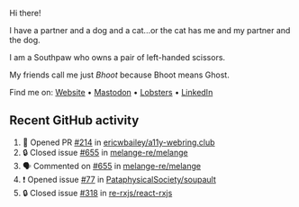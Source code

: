 Hi there!

I have a partner and a dog and a cat...or the cat has me and my partner and the dog.

I am a Southpaw who owns a pair of left-handed scissors.

My friends call me just *Bhoot* because Bhoot means Ghost.

Find me on: [Website](https://bhoot.dev) • [Mastodon](https://functional.cafe/@bhoot) • [Lobsters](https://lobste.rs/~bhoot) • [LinkedIn](https://linkedin.com/in/jbhoot)

## Recent GitHub activity

<!--START_SECTION:activity-->
1. 💪 Opened PR [#214](https://github.com/ericwbailey/a11y-webring.club/pull/214) in [ericwbailey/a11y-webring.club](https://github.com/ericwbailey/a11y-webring.club)
2. 🔒 Closed issue [#655](https://github.com/melange-re/melange/issues/655) in [melange-re/melange](https://github.com/melange-re/melange)
3. 🗣 Commented on [#655](https://github.com/melange-re/melange/issues/655#issuecomment-2475465723) in [melange-re/melange](https://github.com/melange-re/melange)
4. ❗ Opened issue [#77](https://github.com/PataphysicalSociety/soupault/issues/77) in [PataphysicalSociety/soupault](https://github.com/PataphysicalSociety/soupault)
5. 🔒 Closed issue [#318](https://github.com/re-rxjs/react-rxjs/issues/318) in [re-rxjs/react-rxjs](https://github.com/re-rxjs/react-rxjs)
<!--END_SECTION:activity-->
